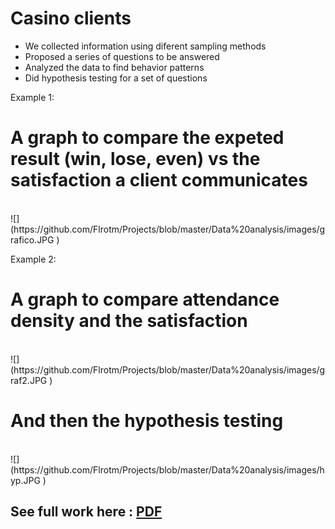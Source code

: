 # Casino clients
 - We collected information using diferent sampling methods
 - Proposed a series of questions to be answered 
 - Analyzed the data to find behavior patterns 
 - Did hypothesis testing for a set of questions

Example 1:
# A graph to compare the expeted result (win, lose, even) vs the satisfaction a client communicates  
<br />
![](https://github.com/Flrotm/Projects/blob/master/Data%20analysis/images/grafico.JPG )


Example 2:
# A graph to compare attendance density and the satisfaction  
<br />
![](https://github.com/Flrotm/Projects/blob/master/Data%20analysis/images/graf2.JPG )

# And then the hypothesis testing  
<br />
![](https://github.com/Flrotm/Projects/blob/master/Data%20analysis/images/hyp.JPG )


## See full work here : [PDF](Casino.pdf)
